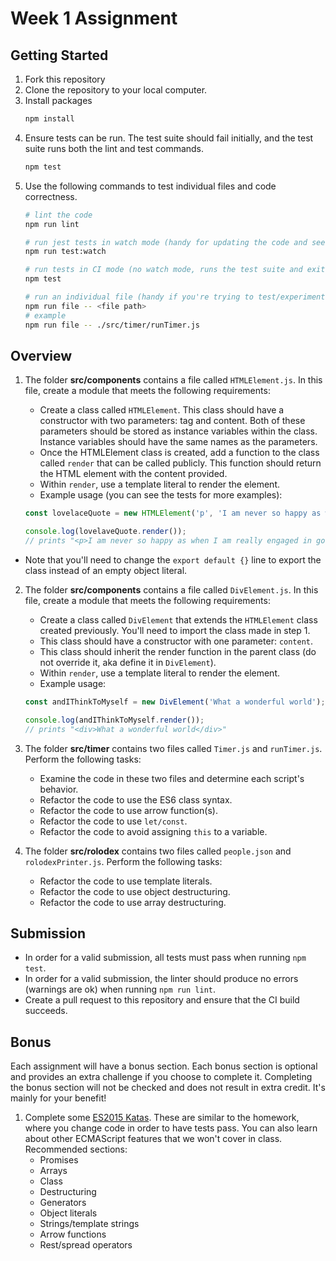 # Week 1 Assignment

## Getting Started

1. Fork this repository
2. Clone the repository to your local computer.
3. Install packages
   ```bash
   npm install
   ```
4. Ensure tests can be run. The test suite should fail initially, and the test suite runs both the lint and test commands.
   ```bash
   npm test
   ```
5. Use the following commands to test individual files and code correctness.
   ```bash
   # lint the code
   npm run lint

   # run jest tests in watch mode (handy for updating the code and seeing test results in real time)
   npm run test:watch

   # run tests in CI mode (no watch mode, runs the test suite and exits immediately)
   npm test

   # run an individual file (handy if you're trying to test/experiment with a single file)
   npm run file -- <file path>
   # example
   npm run file -- ./src/timer/runTimer.js
   ```

## Overview

1. The folder **src/components** contains a file called `HTMLElement.js`. In this file, create a module that meets the following requirements:
    * Create a class called `HTMLElement`. This class should have a constructor with two parameters: tag and content. Both of these parameters should be stored as instance variables within the class. Instance variables should have the same names as the parameters.
    * Once the HTMLElement class is created, add a function to the class called `render` that can be called publicly. This function should return the HTML element with the content provided.
    * Within `render`, use a template literal to render the element.
    * Example usage (you can see the tests for more examples):

    ```js
    const lovelaceQuote = new HTMLElement('p', 'I am never so happy as when I am really engaged in good earnest...');

    console.log(lovelaveQuote.render());
    // prints "<p>I am never so happy as when I am really engaged in good earnest...</p>"
    ```

  * Note that you'll need to change the `export default {}` line to export the class instead of an empty object literal.

2. The folder **src/components** contains a file called `DivElement.js`. In this file, create a module that meets the following requirements:
    * Create a class called `DivElement` that extends the `HTMLElement` class created previously. You'll need to import the class made in step 1.
    * This class should have a constructor with one parameter: `content`.
    * This class should inherit the render function in the parent class (do not override it, aka define it in `DivElement`).
    * Within `render`, use a template literal to render the element.
    * Example usage:

    ```js
    const andIThinkToMyself = new DivElement('What a wonderful world');

    console.log(andIThinkToMyself.render());
    // prints "<div>What a wonderful world</div>"
    ```

3. The folder **src/timer** contains two files called `Timer.js` and `runTimer.js`. Perform the following tasks:
    * Examine the code in these two files and determine each script's behavior.
    * Refactor the code to use the ES6 class syntax.
    * Refactor the code to use arrow function(s).
    * Refactor the code to use `let/const`.
    * Refactor the code to avoid assigning `this` to a variable.

4. The folder **src/rolodex** contains two files called `people.json` and `rolodexPrinter.js`. Perform the following tasks:
    * Refactor the code to use template literals.
    * Refactor the code to use object destructuring.
    * Refactor the code to use array destructuring.


## Submission

* In order for a valid submission, all tests must pass when running `npm test`.
* In order for a valid submission, the linter should produce no errors (warnings are ok) when running `npm run lint`.
* Create a pull request to this repository and ensure that the CI build succeeds.

## Bonus

Each assignment will have a bonus section. Each bonus section is optional and provides an extra challenge if you choose to complete it. Completing the bonus section will not be checked and does not result in extra credit. It's mainly for your benefit!

1. Complete some [ES2015 Katas](https://jskatas.org/#bundle-es6-katas). These are similar to the homework, where you change code in order to have tests pass. You can also learn about other ECMAScript features that we won't cover in class. Recommended sections:
    * Promises
    * Arrays
    * Class
    * Destructuring
    * Generators
    * Object literals
    * Strings/template strings
    * Arrow functions
    * Rest/spread operators
